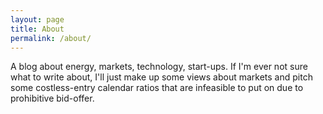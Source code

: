 ```yaml
---
layout: page
title: About
permalink: /about/
---
```


A blog about energy, markets, technology, start-ups. If I'm ever not sure what to write about, I'll just make up some views about markets and pitch some costless-entry calendar ratios that are infeasible to put on due to prohibitive bid-offer.